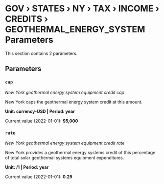 # GOV › STATES › NY › TAX › INCOME › CREDITS › GEOTHERMAL_ENERGY_SYSTEM Parameters

This section contains 2 parameters.

## Parameters

### `cap`
*New York geothermal energy system equipment credit cap*

New York caps the geothermal energy system credit at this amount.

**Unit: currency-USD | Period: year**

Current value (2022-01-01): **$5,000**


### `rate`
*New York geothermal energy system equipment credit rate*

New York provides a geothermal energy systems credit of this percentage of total solar geothermal systems equipment expenditures.

**Unit: /1 | Period: year**

Current value (2022-01-01): **0.25**

